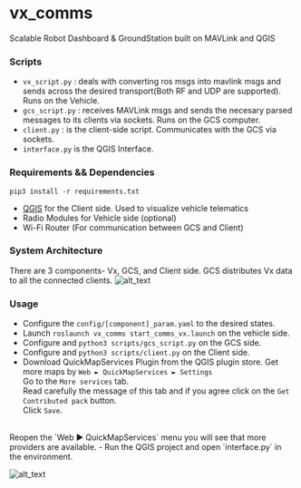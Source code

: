 # vx_comms
Scalable Robot Dashboard & GroundStation built on MAVLink and QGIS
### Scripts
- `vx_script.py`  : deals with converting ros msgs into mavlink msgs and sends across the desired transport(Both RF and UDP are supported). Runs on the Vehicle. <br>
- `gcs_script.py` : receives MAVLink msgs and sends the necesary parsed messages to its clients via sockets. Runs on the GCS computer. <br>
- `client.py` : is the client-side script. Communicates with the GCS via sockets.<br>
- `interface.py` is the QGIS Interface. 

### Requirements && Dependencies
```pip3 install -r requirements.txt```
<br>
- [QGIS](https://www.qgis.org/en/site/forusers/download.html) for the Client side. Used to visualize vehicle telematics <br>
- Radio Modules for Vehicle side (optional) <br>
- Wi-Fi Router (For communication between GCS and Client)

### System Architecture
There are 3 components- Vx, GCS, and Client side.
GCS distributes Vx data to all the connected clients.
![alt_text](/media/arch.png)


### Usage
- Configure the `config/[component]_param.yaml` to the desired states. <br>
- Launch `roslaunch vx_comms start_comms_vx.launch`  on the vehicle side. <br>
- Configure and `python3 scripts/gcs_script.py` on the GCS side. <br>
- Configure and `python3 scripts/client.py` on the Client side. <br>
- Download QuickMapServices Plugin from the QGIS plugin store. Get more maps by
`Web ► QuickMapServices ► Settings`<br>
Go to the `More services` tab. <br>
Read carefully the message of this tab and if you agree click on the `Get Contributed pack` button. <br>
Click `Save`.
<br>
Reopen the `Web ► QuickMapServices` menu you will see that more providers are available.
- Run the QGIS project and open `interface.py` in the environment.

![alt_text](/media/qgis.gif)
